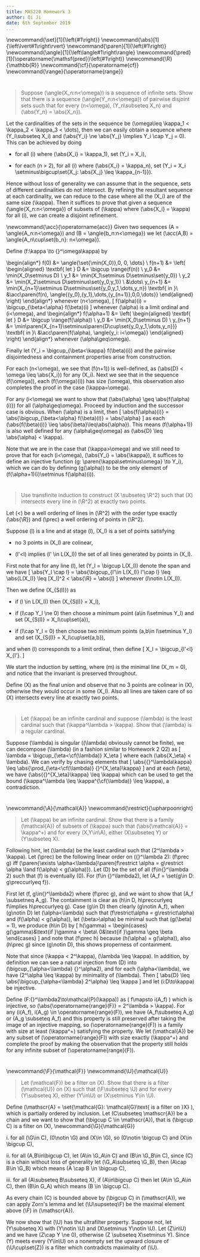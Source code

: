 ```yaml
---
title: MA5220 Homework 3
author: Qi Ji
date: 6th September 2019
...
```


\newcommand{\set}[1]{\left\{#1\right\}}
\newcommand{\abs}[1]{\left\lvert#1\right\rvert}
\newcommand{\paren}[1]{\left(#1\right)}
\newcommand{\angle}[1]{\left\langle#1\right\rangle}
\newcommand{\pred}[1]{\operatorname{\mathsf{pred}}\left(#1\right)}
\newcommand{\R}{\mathbb{R}}
\newcommand{\cf}{\operatorname{cf}}
\newcommand{\range}{\operatorname{range}}

#

> Suppose \(\angle{X_n:n<\omega}\) is a sequence of infinite sets.
> Show that there is a sequence \(\angle{Y_n:n<\omega}\) of pairwise disjoint
> sets such that for every \(n<\omega\), \(Y_n\subseteq X_n\) and \(\abs{Y_n} = \abs{X_n}\).

Let the cardinalities of the sets in the sequence be \(\omega\leq \kappa_1 < \kappa_2 < \kappa_3 < \dots\),
then we can easily obtain a sequence where \(Y_i\subseteq X_i\) and \(\abs{Y_i} \ne \abs{Y_j} \implies Y_i \cap Y_j = 0\).
This can be achieved by doing

* for all \(i\) where \(\abs{X_i} = \kappa_1\), set \(Y_i = X_i\),

* for each \(n > 2\), for all \(i\) where \(\abs{X_i} = \kappa_n\),
  set \(Y_i = X_i \setminus\bigcup\set{X_j: \abs{X_j} \leq \kappa_{n-1}}\).

Hence without loss of generality we can assume that in the sequence, sets of different cardinalities do not intersect.
By refining the resultant sequence at each cardinality,
we can reduce to the case where all the \(X_i\) are of the same size \(\kappa\).
Then it suffices to prove that given a sequence \(\angle{X_n:n<\omega}\) of subsets of \(\kappa\) where
\(\abs{X_i} = \kappa\) for all \(i\), we can create a disjoint refinement.

\newcommand{\acc}{\operatorname{acc}}
Given two sequences \(A = \angle{A_n:n<\omega}\) and \(B = \angle{b_n:n<\omega}\)
we let \(\acc(A,B) = \angle{A_n\cup\set{b_n}: n<\omega}\).

Define \(f:\kappa \to {}^\omega\kappa\) by

\begin{align*}
f(0) &= \angle{\set{\min(X_0)},0, 0, \dots} \\
f(n+1) &=
\left(
\begin{aligned}
\textbf{ let } D &= \bigcup \range(f(n)) \\
y_0 &= \min(X_0\setminus D) \\
y_1 &= \min(X_1\setminus D\setminus\set{y_0}) \\
y_2 &= \min(X_2\setminus D\setminus\set{y_0,y_1}) \\
&\dots\\
y_{n+1} &= \min(X_{n+1}\setminus D\setminus\set{y_0,y_1,\dots,y_n}) \textbf{ in }\\
 &\acc\paren{f(n), \angle{{y_0},{y_1},\dots,{y_{n+1}},0,0,\dots}}
\end{aligned}
\right)
\end{align*}
whenever \(n<\omega\),
\[ f(\alpha)(i) = \bigcup_{\beta<\alpha} f(\beta)(i) \]
whenever \(\alpha\) is a limit ordinal and \(i<\omega\), and
\begin{align*}
f(\alpha+1) &=
\left(
\begin{aligned}
\textbf{ let } D &= \bigcup \range(f(\alpha)) \\
y_0 &= \min(X_0\setminus D) \\
y_{n+1} &= \min\paren{X_{n+1}\setminus\paren{D\cup\set{y_0,y_1,\dots,y_n}}} \textbf{ in }\\
&\acc\paren{f(\alpha), \angle{y_i: i<\omega}}
\end{aligned}
\right)
\end{align*}
whenever \(\alpha\geq\omega\).

Finally let \(Y_i = \bigcup_{\beta<\kappa} f(\beta)(i)\) and the pairwise disjointedness and containment properties arise from construction.

For each \(n<\omega\), we see that \(f(n+1)\) is well-defined, as \(\abs{D} < \omega \leq \abs{X_i}\) for any \(X_i\).
Next we see that in the sequence \(f(\omega)\), each \(f(\omega)(i)\) has size \(\omega\),
this observation also completes the proof in the case \(\kappa=\omega\).

For any \(i<\omega\) we want to show that \(\abs{\alpha} \geq \abs{f(\alpha)(i)}\) for all \(\alpha\geq\omega\).
Proceed by induction and the successor case is obvious.
When \(\alpha\) is a limit, then
\[
\abs{f(\alpha)(i)} = \abs{\bigcup_{\beta<\alpha} f(\beta)(i)}
= \abs{\alpha}
\]
as each \(\abs{f(\beta)(i)} \leq \abs{\beta}\leq\abs{\alpha}\).
This means \(f(\alpha+1)\) is also well defined for any \(\alpha\geq\omega\) as \(\abs{D} \leq \abs{\alpha} < \kappa\).

Note that we are in the case that \(\kappa>\omega\) and we still need to prove that for each \(i<\omega\), \(\abs{Y_i} = \abs{\kappa}\),
it suffices to define an injective function \(g: \paren{\kappa\setminus\omega} \to Y_i\),
which we can do by defining \(g(\alpha)\) to be the only element of \(f(\alpha+1)(i)\setminus f(\alpha)(i)\).


#

> Use transfinite induction to construct \(X \subseteq \R^2\) such that
> \(X\) intersects every line in \(\R^2\) at exactly two points.

Let \(<\) be a well ordering of lines in \(\R^2\) with the order type exactly \(\abs{\R}\)
and \(\prec\) a well ordering of points in \(\R^2\).

Suppose \(l\) is a line and at stage \(l\),
\(X_l\) is a set of points satisfying

* no 3 points in \(X_l\) are colinear,

* \(l'<l\) implies \(l' \in L(X_l)\) the set of all lines generated by points in \(X_l\).


First note that for any line \(l\), let \(Y_l = \bigcup L(X_l)\) denote the span
and we have
\[ \abs{Y_l \cap l} = \abs{\bigcup_{l'\in L(X_l)} l'\cap l} \leq \abs{L(X_l)}
\leq [X_l]^2 < \abs{\R} = \abs{l} \]
whenever \(l\notin L(X_l)\).

Then we define \(X_{S(l)}\) as

* if \(l \in L(X_l)\) then \(X_{S(l)} = X_l\),

* if \(l\cap Y_l \ne 0\) then choose a minimum point \(a\in l\setminus Y_l\) and set \(X_{S(l)} = X_l\cup\set{a}\),

* if \(l\cap Y_l = 0\) then choose two minimum points \(a,b\in l\setminus Y_l\) and set \(X_{S(l)} = X_l\cup\set{a,b}\),

and when \(l\) corresponds to a limit ordinal, then define
\[ X_l = \bigcup_{l'<l} X_{l'}. \]

We start the induction by setting, where \(m\) is the minimal line \(X_m = 0\),
and notice that the invariant is preserved throughout.

Define \(X\) as the final union and observe that no 3 points are colinear in \(X\),
otherwise they would occur in some \(X_l\).
Also all lines are taken care of so \(X\) intersects every line at exactly two points.

#

> Let \(\kappa\) be an infinite cardinal and suppose \(\lambda\) is
> the least cardinal such that \(\kappa^\lambda > \kappa\).
> Show that \(\lambda\) is a regular cardinal.

Suppose \(\lambda\) is singular (\(\lambda\) obviously cannot be finite),
we can decompose \(\lambda\) (in a fashion similar to Homework 2 Q2\) as
\[ \lambda = \bigcup_{\eta<\cf(\lambda)} X_\eta \]
where each \(\abs{X_\eta} < \lambda\).
We can verify by chasing elements that
\[ \abs{{}^\lambda\kappa} \leq \abs{\prod_{\eta<\cf(\lambda)} {}^{X_\eta}\kappa} \]
and at each \(\eta\), we have \(\abs{{}^{X_\eta}\kappa} \leq \kappa\)
which can be used to get the bound \(\kappa^\lambda \leq \kappa^{\cf(\lambda)} \leq \kappa\),
a contradiction.

#

\newcommand{\A}{\mathcal{A}}
\newcommand{\restrict}{\upharpoonright}
> Let \(\kappa\) be an infinite cardinal.
> Show that there is a family \(\mathcal{A}\) of subsets of \(\kappa\) such that
> \(\abs{\mathcal{A}} = \kappa^+\) and
> for every \(X,Y\in\A\), either \(X\subseteq Y\) or \(Y\subseteq X\).

Following hint, let \(\lambda\) be the least cardinal such that \(2^\lambda > \kappa\).
Let \(\prec\) be the following linear order on \({}^\lambda 2\):
\(f\prec g\) iff \(\paren{\exists \alpha<\lambda}\paren{f\restrict \alpha = g\restrict \alpha \land f(\alpha) < g(\alpha)}\).
Let \(D\) be the set of all \(f\in{}^\lambda 2\) such that \(f\) is eventually \(0\).
For \(f\in {}^\lambda2\), let \(A_f = \set{g\in D: g\preccurlyeq f}\).

First let \(f, g\in{}^\lambda2\) where \(f\prec g\), and we want to show that \(A_f \subsetneq A_g\).
The containment is clear as \(h\in D, h\preccurlyeq f\implies h\preccurlyeq g\).
Case \(g\in D\) then clearly \(g\notin A_f\),
when \(g\notin D\) let \(\alpha<\lambda\) such that \(f\restrict\alpha = g\restrict\alpha\) and \(f(\alpha) < g(\alpha)\),
let \(\beta>\alpha\) be minimal such that \(g(\beta) = 1\), we produce \(h\in D\) by
\[
h(\gamma) = \begin{cases}
g(\gamma)&\text{if }\gamma < \beta\\
0&\text{if }\gamma \geq \beta
\end{cases}
\]
and note that \(f\prec h\) because \(h(\alpha) = g(\alpha)\), also \(h\prec g\) since \(g\notin D\),
this shows properness of containment.

Note that since \(\kappa < 2^\kappa\), \(\lambda \leq \kappa\).
In addition, by definition we can see a natural injection from \(D\) into \(\bigcup_{\alpha<\lambda} {}^\alpha2\),
and for each \(\alpha<\lambda\), we have \(2^\alpha \leq \kappa\) by minimality of \(\lambda\).
Then \[ \abs{D} \leq \abs{\bigcup_{\alpha<\lambda} 2^\alpha} \leq \kappa \]
and let \(i:D\to\kappa\) be injective.

Define \(F:{}^\lambda2\to\mathcal{P}(\kappa)\) as \( f\mapsto i(A_f) \) which is injective, so \(\abs{\operatorname{range}(F)} = 2^\lambda > \kappa\).
For any \(i(A_f), i(A_g) \in \operatorname{range}(F)\), we have \(A_f\subseteq A_g\) or \(A_g \subseteq A_f\) and this property is still preserved after taking the image of an injective mapping,
so \(\operatorname{range}(F)\) is a family with size at least \(\kappa^+\) satisfying the property.
We let \(\mathcal{A}\) be any subset of \(\operatorname{range}(F)\) with size exactly \(\kappa^+\) and complete the proof by making the observation that
the property still holds for any infinite subset of \(\operatorname{range}(F)\).

#

\newcommand{\F}{\mathcal{F}}
\newcommand{\U}{\mathcal{U}}
> Let \(\mathcal{F}\) be a filter on \(X\). Show that
> there is a filter \(\mathcal{U}\) on \(X\) such that \(\F\subseteq \U\) and
> for every \(Y\subseteq X\), either \(Y\in\U\) or \(X\setminus Y\in \U\).

Define
\(\mathscr{A} = \set{\mathcal{G}: \mathcal{G}\text{ is a filter on }X} \),
which is partially ordered by inclusion.
Let \(C\subseteq \mathscr{A}\) be a chain and we want to show that \(\bigcup C \in \mathscr{A}\),
that is \(\bigcup C\) is a filter on \(X\),
\newcommand{\G}{\mathcal{G}}

i. for all \(\G\in C\), \(0\notin \G\) and \(X\in \G\), so \(0\notin \bigcup C\) and \(X\in \bigcup C\),

ii. for all \(A,B\in\bigcup C\), let \(A\in \G_A\in C\) and \(B\in \G_B\in C\), since \(C\) is a chain without loss of generality
let \(\G_A\subseteq \G_B\), then \(A\cap B\in \G_B\) which means \(A \cap B \in \bigcup C\),

iii. for all \(A\subseteq B\subseteq X\), if \(A\in\bigcup C\) then let \(A\in \G_A\in C\), then \(B\in G_A\) which means \(B \in \bigcup C\).

As every chain \(C\) is bounded above by \(\bigcup C\) in \(\mathscr{A}\),
we can apply Zorn's lemma and let \(\U\supseteq\F\) be the maximal element above \(\F\) in \(\mathscr{A}\).

We now show that \(\U\) has the ultrafilter property.
Suppose not, let \(Y\subseteq X\) with \(Y\notin \U\) and \(X\setminus Y\notin \U\).
Let \(Z\in\U\) and we have \(Z\cap Y \ne 0\), otherwise \(Z \subseteq X\setminus Y\).
Since \(Y\) meets every \(Y\in\U\) on a nonempty set the upward closure of \(\U\cup\set{Z}\) is a filter which contradicts
maximality of \(\U\).
